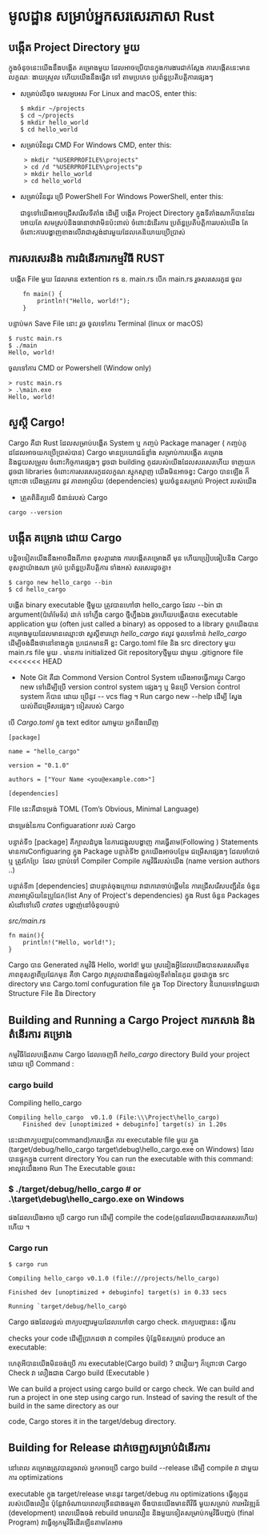 # មូលដ្ឋាន សម្រាប់អ្នកសរសេរភាសា Rust


##  បង្កើត  Project Directory មួយ

ក្នុងចំនុចនេះយើងនឹងបង្កើត គម្រោងមួយ ដែលអាចប្រើបាន​ក្នុងការងារជាក់ស្តែង  ការបង្កើតនេះមានលក្ខណៈ ងាយស្រួល ហើយយើងនឹងធ្វើវា ទៅ តាមប្រភេទ ប្រព័ន្ធប្រតិបត្តិការផ្សេងៗ ​


*  សម្រាប់លីនុច មេសអូអេស  For Linux and macOS, enter this:

    ```
    $ mkdir ~/projects
    $ cd ~/projects
    $ mkdir hello_world
    $ cd hello_world
    ```

*  សម្រាប់វិនដូរ​ CMD For Windows CMD, enter this:
   ```
    > mkdir "%USERPROFILE%\projects"
    > cd /d "%USERPROFILE%\projects"p
    > mkdir hello_world
    > cd hello_world
    ```

* សម្រាប់វិនដូរ ប្រើ PowerShell For Windows PowerShell, enter this:

    ជាទូទៅយើងអាចជ្រើសរើសទីតាំង ដើម្បី បង្កើត Project Directory ក្នុងទីតាំងណាក៏បានដែរ អោយតែ សមស្រប់និងធានាថាវាមិនប៉ះពាល់ ចំពោះដំនើរការ ប្រព័ន្ធប្រតិបត្តិការរបស់យើង តែចំពោះការបង្ហាញខាងលើវាជាស្តង់ដារមួយដែលគេនិយាយប្រើប្រាស់

## ការសរសេរនិង ការដំនើរការ​កម្មវិធី RUST 

​ បង្កើត File មួយ ដែលមាន  extention rs  ឧ. main.rs 
បើក main.rs រួចសរសេរកូដ ចូល 

```
    fn main() {
        println!("Hello, world!");
    }
```
បន្ទាប់មក Save File នោះ ​រួច 
ចូលទៅការ Terminal (linux or macOS)
```
$ rustc main.rs
$ ./main
Hello, world!
```
 ចូលទៅការ CMD or Powershell (Window only)
```
> rustc main.rs
> .\main.exe
Hello, world!
```

## សួស្តី Cargo!
Cargo គឺជា Rust ដែលសម្រាប់បង្កើត System ឬ កញ្ចប់ Package manager ( កញ្ចប់កូដដែលអាចយកប្រើប្រាស់បាន)
Cargo មានប្រយោជន៍ខ្លាំង សម្រាប់ការបង្កើត គម្រោង និងជួយសម្រួល ចំពោះកិច្ចការផ្សេងៗ ដូចជា building កូដរបស់យើងដែលសរសេរហើយ ទាញយកដូចជា libraries​ ចំពោះការសរសេរកូដលក្ខណៈស្មុកស្មាញ យើងមិនអាចខ្វះ Cargo បានឡើង ក៏ព្រោះថា យើងត្រូវការ នូវ ភាពអាស្រ័យ (dependencies) មួយចំនួនសម្រាប់ Project របស់យើង 
 
* ត្រួតពិនិត្យលើ ជំនាន់របស់ Cargo  
```
cargo --version
```


## បង្កើត គម្រោង ដោយ Cargo 

បន្តិចទៀតយើងនឹងអាចដឹងពីភាព ខុសគ្នារវាង ការបង្កើតគម្រោងពី មុន ហើយប្រៀបធៀបនិង Cargo ខុសគ្នាយ៉ាងណា​
គ្រប់ ប្រព័ន្ធប្រតិបត្តិការ ទាំងអស់ សរសេរដូចគ្នា៖ 

```
$ cargo new hello_cargo --bin
$ cd hello_cargo
```

បង្កើត binary executable​ ថ្មីមួយ ត្រូវបានហៅថា hello_cargo
ដែល --bin ជា argument(ប៉ារ៉ាមែទ័រ) ដាក់ ទៅហ្នឹង cargo ថ្មីហ្នឹងឯង​ រួចហើយបង្កើតបាន  executable application​ មួយ
(often just called a binary) as opposed to a library
ពួកយើងបាន គម្រោងមួយ​ដែលមានឈ្មោះថា​ សួស្តីខារហ្គោ *hello_cargo*   ឥលូវ ចូលទៅកាន់ *hello_cargo*  ដើម្បីចង់ដឹងថានៅខាងក្នុង ប្រជេកមានអី ខ្លះ 
Cargo.toml file និង src ​directory មួយ
 main.rs file​ មួយ . មានការ initialized  Git ​repository​ ថ្មីមួយ ជាមួយ  .gitignore file
<<<<<<< HEAD

 * Note 
 Git គឺជា Commond Version Control System យើងអាចធ្វើការប្តូរ Cargo new ទៅដើម្បីប្រើ version control system ផ្សេងៗ ឬ មិនប្រើ Version control system ក៏បាន ដោយ ប្រើនូវ -- vcs flag ។ Run cargo new --help ដើម្បី ស្វែងយល់ពីជម្រើសផ្សេងៗ ទៀតរបស់ Cargo 

បើ *Cargo.toml* ក្នុង text editor ណាមួយ   អ្នកនឹងឃើញ 

```
[package]

name = "hello_cargo"

version = "0.1.0"

authors = ["Your Name <you@example.com>"]

[dependencies]
```
FIle នេះគឺជាទម្រង់ TOML (Tom’s Obvious, Minimal Language) 

ជាទម្រង់នៃការ Configuarationr របស់ Cargo 

 បន្ទាត់ទី១ [package] គឺក្បាលដំបូង នៃការជង្អុលបង្ហាញ ការធ្វើតាម(Following ) Statements មានការConfiguaring ក្នុង Package 
 បន្ទាត់ទី២ ពួកយើងអាចបន្ថែម ជម្រើសផ្សេងៗ ដែលចាំបាច់ ឬ ត្រូវកែប្រែ ​ ដែល ប្រាប់ទៅ  Compiler Compile កម្មវិធីរបស់យើង (name version authors ..)

បន្ទាត់ទី៣ [dependencies] ជាបន្ទាត់ចុងក្រោយ វាជាការាចាប់ផ្តើមនៃ ការជ្រើសរើសបញ្ជីរនៃ ចំនួនភាពអាស្រ័យនៃប្រូជែក(list Any of Project's dependencies) ក្នុង Rust ចំនួន Packages សំដៅទៅលើ *crates*  បង្ហាញ់នៅចំនុចបន្ទាប់

*src/main.rs*
```
fn main(){
    println!("Hello, world!");
}
```
Cargo បាន Generated​ កម្មវិធី Hello, world! មួយ ស្រដៀងអ្វីដែលយើងបានសរសេរពីមុន ភាពខុសគ្នាពីប្រជែកមុន គឺថា Cargo វាស្រួលជាងនឹងផ្តល់ឲ្យទីតាំងនៃកូដ ដូចជាក្នុង src directory មាន Cargo.toml confuguration file ក្នុង Top Directory 
និយាយទៅវាជួយជា Structure File និង Directory 

## Building and Running a Cargo Project ការកសាង និង តំនើរការ គម្រោង
កម្មវិធីដែលបង្កើតតាម Cargo ដែលចេញពី *hello_cargo* directory Build your project ដោយ ប្រើ Command : 

 ### cargo build
 
 Compiling hello_cargo 

```` 
Compiling hello_cargo  v0.1.0 (File:\\\Project\hello_cargo)
    Finished dev [unoptimized + debuginfo] target(s) in 1.20s
````
នេះជាពាក្យបញ្ជារ(command)ការបង្កើត ការ executable file​ មួយ ក្នុង (target/debug/hello_cargo​ target\debug\hello_cargo.exe on Windows) ដែលបានផ្ទុកក្នុង current directory 
You can run the executable with this command:
អាលូវយើងអាច Run The Executable ដូចនេះ 
### $ ./target/debug/hello_cargo # or .\target\debug\hello_cargo.exe on Windows
ផងដែលយើងអាច ប្រើ cargo run ដើម្បី compile the code(កូដដែលយើងបានសរសេរហើយ) ហើយ​ ។
### Cargo run 
```
$ cargo run

Compiling hello_cargo v0.1.0 (file:///projects/hello_cargo)

Finished dev [unoptimized + debuginfo] target(s) in 0.33 secs

Running `target/debug/hello_cargò
```  

Cargo ផងដែលផ្តល់ ពាក្យបញ្ជារមួយដែលហៅថា cargo check. ពាក្យបញ្ជារនេះ ធ្វើការ 

 checks your code ដើម្បីប្រាកដថា​ វា compiles ប៉ុន្តែមិនសម្រាប់  produce an executable:

ហេតុអីបានយើងមិនចង់ប្រើ ការ executable(Cargo build) ? ជារឿយៗ ក៏ព្រោះថា Cargo Check វា លឿងជាង Cargo build (Executable )

We can build a project using cargo build or cargo check.
We can build and run a project in one step using cargo run.
Instead of saving the result of the build in the same directory as our

code, Cargo stores it in the target/debug directory.

## Building for Release ដាក់ចេញសម្រាប់ដំនើរការ
នៅពេល គម្រោងត្រូវបានរួចរាល់ អ្នកអាចប្រើ cargo build --release ដើម្បី compile វា ជាមួយ ការ optimizations 

executable ក្នុង target/release មាននូវ target/debug ការ optimizations ធ្វើឲ្យកូដរបស់យើងលឿន ប៉ុន្តែវាចំណាយពេលច្រើនជាងធម្មតា  ចឹងបានយើងមានពីវិធី មួយសម្រាប់ ការអវិវឌ្ឍន៍ (development) ពេលយើងចង់ rebuild អោយលឿន និងមួយទៀតសម្រាប់កម្មវិធីបញ្ជប់ (final Program) វាធ្វើឲ្យកម្មវិធីដើរឡើនតាមតែអាច 

